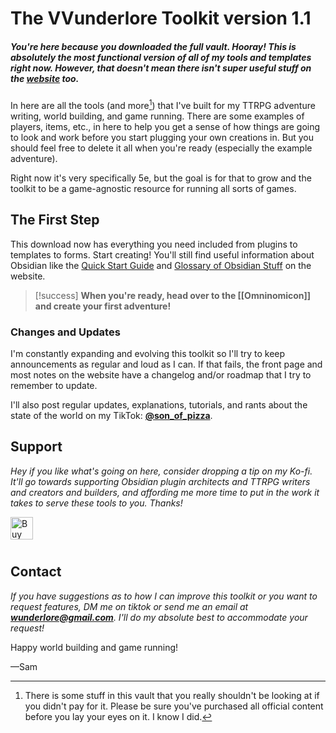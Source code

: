 # The VVunderlore Toolkit version 1.1

##### You're here because you downloaded the full vault. Hooray! This is absolutely the most functional version of all of my tools and templates right now. However, that doesn't mean there isn't super useful stuff on the [website](http://vvunderlore.com) too.  

In here are all the tools (and more[^1]) that I've built for my TTRPG adventure writing, world building, and game running. There are some examples of players, items, etc., in here to help you get a sense of how things are going to look and work before you start plugging your own creations in. But you should feel free to delete it all when you're ready (especially the example adventure).  

Right now it's very specifically 5e, but the goal is for that to grow and the toolkit to be a game-agnostic resource for running all sorts of games.

## The First Step
This download now has everything you need included from plugins to templates to forms. Start creating! You'll still find useful information about Obsidian like the [Quick Start Guide](https://vvunderlore.com/Toolkit/Obsidian+Quick+Start+Guide) and [Glossary of Obsidian Stuff](https://vvunderlore.com/Toolkit/Obsidian+Basics+and+Glossary) on the website. 

>[!success] **When you're ready, head over to the [[Omninomicon]] and create your first adventure!**

### Changes and Updates
I'm constantly expanding and evolving this toolkit so I'll try to keep announcements as regular and loud as I can. If that fails, the front page and most notes on the website have a changelog and/or roadmap that I try to remember to update. 

I'll also post regular updates, explanations, tutorials, and rants about the state of the world on my TikTok: **[@son_of_pizza](http://tiktok.com/@son_of_pizza)**.

## Support
*Hey if you like what's going on here, consider dropping a tip on my Ko-fi. It'll go towards supporting Obsidian plugin architects and TTRPG writers and creators and builders, and affording me more time to put in the work it takes to serve these tools to you. Thanks!*

<a href='https://ko-fi.com/F1F31B5WPR' target='_blank'><img height='36' style='border:0px;height:36px;float:left !important;margin-bottom:10px;' src='https://storage.ko-fi.com/cdn/kofi6.png?v=6' border='0' alt='Buy Me a Coffee at ko-fi.com' /></a>
<br clear="both">
## Contact
*If you have suggestions as to how I can improve this toolkit or you want to request features, DM me on tiktok or send me an email at **wunderlore@gmail.com**. I'll do my absolute best to accommodate your request!*


Happy world building and game running!

—Sam




[^1]: There is some stuff in this vault that you really shouldn't be looking at if you didn't pay for it. Please be sure you've purchased all official content before you lay your eyes on it. I know I did.